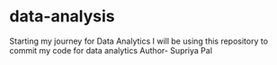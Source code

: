 # data-analysis
Starting my journey for Data Analytics
I will be using this repository to commit my code for data analytics
Author- Supriya Pal
